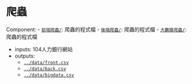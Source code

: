 爬蟲
=================================

Component: 
    - [`前端爬蟲/`](前端爬蟲/): 爬蟲的程式檔
    - [`後端爬蟲/`](後端爬蟲/): 爬蟲的程式檔
    - [`大數據爬蟲/`](大數據爬蟲/): 爬蟲的程式檔

- inputs: 104人力銀行網站
- outputs:
    - [`../data/front.csv`](../data/front.csv)
    - [`../data/back.csv`](../data/back.csv)
    - [`../data/bigdata.csv`](../data/bigdata.csv)
